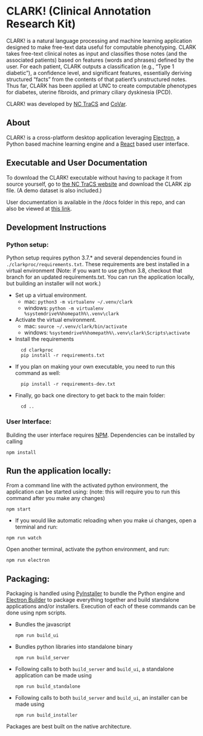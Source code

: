 # CLARK! (Clinical Annotation Research Kit)

CLARK! is a natural language processing and machine learning application designed to make free-text data useful for computable phenotyping. CLARK takes free-text clinical notes as input and classifies those notes (and the associated patients) based on features (words and phrases) defined by the user. For each patient, CLARK outputs a classification (e.g., “Type 1 diabetic”), a confidence level, and significant features, essentially deriving structured “facts” from the contents of that patient’s unstructured notes. Thus far, CLARK has been applied at UNC to create computable phenotypes for diabetes, uterine fibroids, and primary ciliary dyskinesia (PCD).

CLARK! was developed by [NC TraCS](https://tracs.unc.edu) and [CoVar](https://covar.com).

## About
CLARK! is a cross-platform desktop application leveraging [Electron](https://electronjs.org), a Python based machine learning engine and a [React](http://Reactjs.org) based user interface.

## Executable and User Documentation
To download the CLARK! executable without having to package it from source yourself, go to [the NC TraCS website](https://tracs.unc.edu/index.php/sharehub/category/2-informatics) and download the CLARK zip file. (A demo dataset is also included.)

User documentation is available in the /docs folder in this repo, and can also be viewed at [this link](https://htmlpreview.github.io/?https://raw.githubusercontent.com/NCTraCSIDSci/clark/master/docs/clark-documentation.html).

## Development Instructions

### Python setup:
Python setup requires python 3.7.* and several dependencies found in `./clarkproc/requirements.txt`. These requirements are best installed in a virtual environment (Note: if you want to use python 3.8, checkout that branch for an updated requirements.txt. You can run the application locally, but building an installer will not work.)
- Set up a virtual environment.
   - mac: `python3 -m virtualenv ~/.venv/clark`
   - windows: `python -m virtualenv %systemdrive%%homepath%\.venv\clark`
- Activate the virtual environment.
   - mac: `source ~/.venv/clark/bin/activate`
   - windows: `%systemdrive%%homepath%\.venv\clark\Scripts\activate`
- Install the requirements
  ```
    cd clarkproc
    pip install -r requirements.txt
  ```
- If you plan on making your own executable, you need to run this command as well:
  ```
    pip install -r requirements-dev.txt
  ```
- Finally, go back one directory to get back to the main folder:
  ```
    cd ..
  ```

### User Interface:
Building the user interface requires [NPM](https://www.npmjs.com). Dependencies can be installed by calling
```
npm install
```

## Run the application locally:
From a command line with the activated python environment, the application can be started using:
(note: this will require you to run this command after you make any changes)
```
npm start
```
- If you would like automatic reloading when you make ui changes, open a terminal and run:
```
npm run watch
```
Open another terminal, activate the python environment, and run:
```
npm run electron
```

## Packaging:
Packaging is handled using [PyInstaller](http://www.pyinstaller.org) to bundle the Python engine and [Electron Builder](http://electron.build) to package everything together and build standalone applications and/or installers. Execution of each of these commands can be done using npm scripts.

- Bundles the javascript
  ```
  npm run build_ui
  ```
- Bundles python libraries into standalone binary
  ```
  npm run build_server
  ```
- Following calls to both `build_server` and `build_ui`, a standalone application can be made using
  ```
  npm run build_standalone
  ```
- Following calls to both `build_server` and `build_ui`, an installer can be made using
  ```
  npm run build_installer
  ```

Packages are best built on the native architecture.
